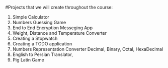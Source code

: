 #Projects that we will create throughout the course: 

1. Simple Calculator
2. Numbers Guessing Game
3. End to End Encryption Messeging App
4. Weight, Distance and Temperature Converter
5. Creating a Stopwatch
6. Creating a TODO application
7. Numbers Representation Converter Decimal, Binary, Octal, HexaDecimal
8. English to Persian Translator,
9. Pig Latin Game